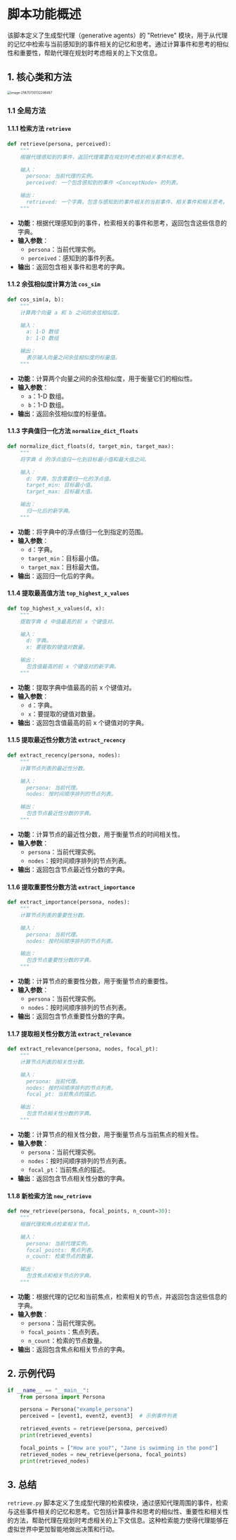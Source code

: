 # 脚本功能概述

该脚本定义了生成型代理（generative agents）的 "Retrieve" 模块，用于从代理的记忆中检索与当前感知到的事件相关的记忆和思考。通过计算事件和思考的相似性和重要性，帮助代理在规划时考虑相关的上下文信息。

## 1. 核心类和方法

<img src=".fig/Retrieve.asset/new_retrieve.png" alt="image-25670730132246487" style="zoom:50%;" />

### 1.1 全局方法

#### 1.1.1 检索方法 `retrieve`

```python
def retrieve(persona, perceived):
    """
    根据代理感知到的事件，返回代理需要在规划时考虑的相关事件和思考。

    输入：
      persona: 当前代理的实例。
      perceived: 一个包含感知到的事件 <ConceptNode> 的列表。

    输出：
      retrieved: 一个字典，包含与感知到的事件相关的当前事件、相关事件和相关思考。
    """
```
- **功能**：根据代理感知到的事件，检索相关的事件和思考，返回包含这些信息的字典。
- **输入参数**：
  - `persona`：当前代理实例。
  - `perceived`：感知到的事件列表。
- **输出**：返回包含相关事件和思考的字典。

#### 1.1.2 余弦相似度计算方法 `cos_sim`

```python
def cos_sim(a, b):
    """
    计算两个向量 a 和 b 之间的余弦相似度。

    输入：
      a: 1-D 数组
      b: 1-D 数组

    输出：
      表示输入向量之间余弦相似度的标量值。
    """
```
- **功能**：计算两个向量之间的余弦相似度，用于衡量它们的相似性。
- **输入参数**：
  - `a`：1-D 数组。
  - `b`：1-D 数组。
- **输出**：返回余弦相似度的标量值。

#### 1.1.3 字典值归一化方法 `normalize_dict_floats`

```python
def normalize_dict_floats(d, target_min, target_max):
    """
    将字典 d 的浮点值归一化到目标最小值和最大值之间。

    输入：
      d: 字典，包含需要归一化的浮点值。
      target_min: 目标最小值。
      target_max: 目标最大值。

    输出：
      归一化后的新字典。
    """
```
- **功能**：将字典中的浮点值归一化到指定的范围。
- **输入参数**：
  - `d`：字典。
  - `target_min`：目标最小值。
  - `target_max`：目标最大值。
- **输出**：返回归一化后的字典。

#### 1.1.4 提取最高值方法 `top_highest_x_values`

```python
def top_highest_x_values(d, x):
    """
    提取字典 d 中值最高的前 x 个键值对。

    输入：
      d: 字典。
      x: 要提取的键值对数量。

    输出：
      包含值最高的前 x 个键值对的新字典。
    """
```
- **功能**：提取字典中值最高的前 x 个键值对。
- **输入参数**：
  - `d`：字典。
  - `x`：要提取的键值对数量。
- **输出**：返回包含值最高的前 x 个键值对的字典。

#### 1.1.5 提取最近性分数方法 `extract_recency`

```python
def extract_recency(persona, nodes):
    """
    计算节点列表的最近性分数。

    输入：
      persona: 当前代理。
      nodes: 按时间顺序排列的节点列表。

    输出：
      包含节点最近性分数的字典。
    """
```
- **功能**：计算节点的最近性分数，用于衡量节点的时间相关性。
- **输入参数**：
  - `persona`：当前代理实例。
  - `nodes`：按时间顺序排列的节点列表。
- **输出**：返回包含节点最近性分数的字典。

#### 1.1.6 提取重要性分数方法 `extract_importance`

```python
def extract_importance(persona, nodes):
    """
    计算节点列表的重要性分数。

    输入：
      persona: 当前代理。
      nodes: 按时间顺序排列的节点列表。

    输出：
      包含节点重要性分数的字典。
    """
```
- **功能**：计算节点的重要性分数，用于衡量节点的重要性。
- **输入参数**：
  - `persona`：当前代理实例。
  - `nodes`：按时间顺序排列的节点列表。
- **输出**：返回包含节点重要性分数的字典。

#### 1.1.7 提取相关性分数方法 `extract_relevance`

```python
def extract_relevance(persona, nodes, focal_pt):
    """
    计算节点列表的相关性分数。

    输入：
      persona: 当前代理。
      nodes: 按时间顺序排列的节点列表。
      focal_pt: 当前焦点的描述。

    输出：
      包含节点相关性分数的字典。
    """
```
- **功能**：计算节点的相关性分数，用于衡量节点与当前焦点的相关性。
- **输入参数**：
  - `persona`：当前代理实例。
  - `nodes`：按时间顺序排列的节点列表。
  - `focal_pt`：当前焦点的描述。
- **输出**：返回包含节点相关性分数的字典。

#### 1.1.8 新检索方法 `new_retrieve`

```python
def new_retrieve(persona, focal_points, n_count=30):
    """
    根据代理和焦点检索相关节点。

    输入：
      persona: 当前代理实例。
      focal_points: 焦点列表。
      n_count: 检索节点的数量。

    输出：
      包含焦点和相关节点的字典。
    """
```
- **功能**：根据代理的记忆和当前焦点，检索相关的节点，并返回包含这些信息的字典。
- **输入参数**：
  - `persona`：当前代理实例。
  - `focal_points`：焦点列表。
  - `n_count`：检索的节点数量。
- **输出**：返回包含焦点和相关节点的字典。

## 2. 示例代码

```python
if __name__ == "__main__":
    from persona import Persona

    persona = Persona("example_persona")
    perceived = [event1, event2, event3]  # 示例事件列表

    retrieved_events = retrieve(persona, perceived)
    print(retrieved_events)

    focal_points = ["How are you?", "Jane is swimming in the pond"]
    retrieved_nodes = new_retrieve(persona, focal_points)
    print(retrieved_nodes)
```

## 3. 总结

`retrieve.py` 脚本定义了生成型代理的检索模块，通过感知代理周围的事件，检索与这些事件相关的记忆和思考。它包括计算事件和思考的相似性、重要性和相关性的方法，帮助代理在规划时考虑相关的上下文信息。这种检索能力使得代理能够在虚拟世界中更加智能地做出决策和行动。
